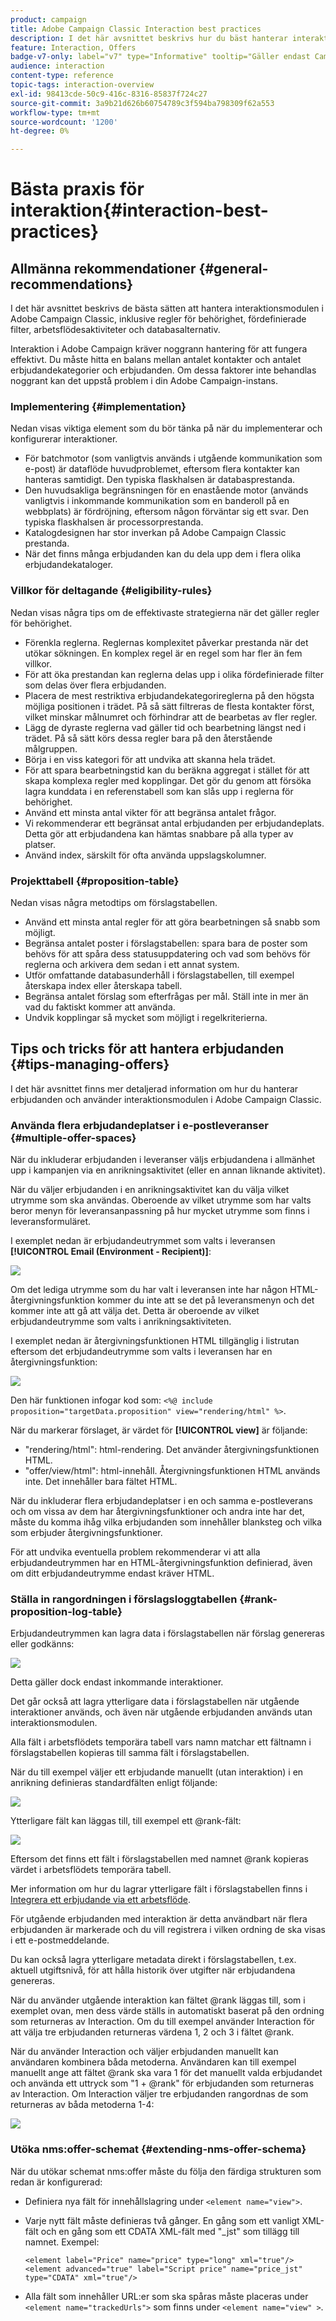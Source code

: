 ```yaml
---
product: campaign
title: Adobe Campaign Classic Interaction best practices
description: I det här avsnittet beskrivs hur du bäst hanterar interaktionsmodulen i Adobe Campaign Classic
feature: Interaction, Offers
badge-v7-only: label="v7" type="Informative" tooltip="Gäller endast Campaign Classic v7"
audience: interaction
content-type: reference
topic-tags: interaction-overview
exl-id: 98413cde-50c9-416c-8316-85837f724c27
source-git-commit: 3a9b21d626b60754789c3f594ba798309f62a553
workflow-type: tm+mt
source-wordcount: '1200'
ht-degree: 0%

---
```


# Bästa praxis för interaktion{#interaction-best-practices}



## Allmänna rekommendationer {#general-recommendations}

I det här avsnittet beskrivs de bästa sätten att hantera interaktionsmodulen i Adobe Campaign Classic, inklusive regler för behörighet, fördefinierade filter, arbetsflödesaktiviteter och databasalternativ.

Interaktion i Adobe Campaign kräver noggrann hantering för att fungera effektivt. Du måste hitta en balans mellan antalet kontakter och antalet erbjudandekategorier och erbjudanden. Om dessa faktorer inte behandlas noggrant kan det uppstå problem i din Adobe Campaign-instans.

### Implementering {#implementation}

Nedan visas viktiga element som du bör tänka på när du implementerar och konfigurerar interaktioner.

* För batchmotor (som vanligtvis används i utgående kommunikation som e-post) är dataflöde huvudproblemet, eftersom flera kontakter kan hanteras samtidigt. Den typiska flaskhalsen är databasprestanda.
* Den huvudsakliga begränsningen för en enastående motor (används vanligtvis i inkommande kommunikation som en banderoll på en webbplats) är fördröjning, eftersom någon förväntar sig ett svar. Den typiska flaskhalsen är processorprestanda.
* Katalogdesignen har stor inverkan på Adobe Campaign Classic prestanda.
* När det finns många erbjudanden kan du dela upp dem i flera olika erbjudandekataloger.

### Villkor för deltagande {#eligibility-rules}

Nedan visas några tips om de effektivaste strategierna när det gäller regler för behörighet.

* Förenkla reglerna. Reglernas komplexitet påverkar prestanda när det utökar sökningen. En komplex regel är en regel som har fler än fem villkor.
* För att öka prestandan kan reglerna delas upp i olika fördefinierade filter som delas över flera erbjudanden.
* Placera de mest restriktiva erbjudandekategorireglerna på den högsta möjliga positionen i trädet. På så sätt filtreras de flesta kontakter först, vilket minskar målnumret och förhindrar att de bearbetas av fler regler.
* Lägg de dyraste reglerna vad gäller tid och bearbetning längst ned i trädet. På så sätt körs dessa regler bara på den återstående målgruppen.
* Börja i en viss kategori för att undvika att skanna hela trädet.
* För att spara bearbetningstid kan du beräkna aggregat i stället för att skapa komplexa regler med kopplingar. Det gör du genom att försöka lagra kunddata i en referenstabell som kan slås upp i reglerna för behörighet.
* Använd ett minsta antal vikter för att begränsa antalet frågor.
* Vi rekommenderar ett begränsat antal erbjudanden per erbjudandeplats. Detta gör att erbjudandena kan hämtas snabbare på alla typer av platser.
* Använd index, särskilt för ofta använda uppslagskolumner.

### Projekttabell {#proposition-table}

Nedan visas några metodtips om förslagstabellen.

* Använd ett minsta antal regler för att göra bearbetningen så snabb som möjligt.
* Begränsa antalet poster i förslagstabellen: spara bara de poster som behövs för att spåra dess statusuppdatering och vad som behövs för reglerna och arkivera dem sedan i ett annat system.
* Utför omfattande databasunderhåll i förslagstabellen, till exempel återskapa index eller återskapa tabell.
* Begränsa antalet förslag som efterfrågas per mål. Ställ inte in mer än vad du faktiskt kommer att använda.
* Undvik kopplingar så mycket som möjligt i regelkriterierna.

## Tips och tricks för att hantera erbjudanden {#tips-managing-offers}

I det här avsnittet finns mer detaljerad information om hur du hanterar erbjudanden och använder interaktionsmodulen i Adobe Campaign Classic.

### Använda flera erbjudandeplatser i e-postleveranser {#multiple-offer-spaces}

När du inkluderar erbjudanden i leveranser väljs erbjudandena i allmänhet upp i kampanjen via en anrikningsaktivitet (eller en annan liknande aktivitet).

När du väljer erbjudanden i en anrikningsaktivitet kan du välja vilket utrymme som ska användas. Oberoende av vilket utrymme som har valts beror menyn för leveransanpassning på hur mycket utrymme som finns i leveransformuläret.

I exemplet nedan är erbjudandeutrymmet som valts i leveransen **[!UICONTROL Email (Environment - Recipient)]**:

![](assets/Interaction-best-practices-offer-space-selected.png)

Om det lediga utrymme som du har valt i leveransen inte har någon HTML-återgivningsfunktion kommer du inte att se det på leveransmenyn och det kommer inte att gå att välja det. Detta är oberoende av vilket erbjudandeutrymme som valts i anrikningsaktiviteten.

I exemplet nedan är återgivningsfunktionen HTML tillgänglig i listrutan eftersom det erbjudandeutrymme som valts i leveransen har en återgivningsfunktion:

![](assets/Interaction-best-practices-HTML-rendering.png)

Den här funktionen infogar kod som: `<%@ include proposition="targetData.proposition" view="rendering/html" %>`.

När du markerar förslaget, är värdet för **[!UICONTROL view]** är följande:
* &quot;rendering/html&quot;: html-rendering. Det använder återgivningsfunktionen HTML.
* &quot;offer/view/html&quot;: html-innehåll. Återgivningsfunktionen HTML används inte. Det innehåller bara fältet HTML.

När du inkluderar flera erbjudandeplatser i en och samma e-postleverans och om vissa av dem har återgivningsfunktioner och andra inte har det, måste du komma ihåg vilka erbjudanden som innehåller blanksteg och vilka som erbjuder återgivningsfunktioner.

För att undvika eventuella problem rekommenderar vi att alla erbjudandeutrymmen har en HTML-återgivningsfunktion definierad, även om ditt erbjudandeutrymme endast kräver HTML.

### Ställa in rangordningen i förslagsloggtabellen {#rank-proposition-log-table}

Erbjudandeutrymmen kan lagra data i förslagstabellen när förslag genereras eller godkänns:

![](assets/Interaction-best-practices-offer-space-storage.png)

Detta gäller dock endast inkommande interaktioner.

Det går också att lagra ytterligare data i förslagstabellen när utgående interaktioner används, och även när utgående erbjudanden används utan interaktionsmodulen.

Alla fält i arbetsflödets temporära tabell vars namn matchar ett fältnamn i förslagstabellen kopieras till samma fält i förslagstabellen.

När du till exempel väljer ett erbjudande manuellt (utan interaktion) i en anrikning definieras standardfälten enligt följande:

![](assets/Interaction-best-practices-manual-offer-std-fields.png)

Ytterligare fält kan läggas till, till exempel ett @rank-fält:

![](assets/Interaction-best-practices-manual-offer-add-fields.png)

Eftersom det finns ett fält i förslagstabellen med namnet @rank kopieras värdet i arbetsflödets temporära tabell.

Mer information om hur du lagrar ytterligare fält i förslagstabellen finns i [Integrera ett erbjudande via ett arbetsflöde](../../interaction/using/integrating-an-offer-via-a-workflow.md#storing-offer-rankings-and-weights).

För utgående erbjudanden med interaktion är detta användbart när flera erbjudanden är markerade och du vill registrera i vilken ordning de ska visas i ett e-postmeddelande.

Du kan också lagra ytterligare metadata direkt i förslagstabellen, t.ex. aktuell utgiftsnivå, för att hålla historik över utgifter när erbjudandena genereras.

När du använder utgående interaktion kan fältet @rank läggas till, som i exemplet ovan, men dess värde ställs in automatiskt baserat på den ordning som returneras av Interaction. Om du till exempel använder Interaction för att välja tre erbjudanden returneras värdena 1, 2 och 3 i fältet @rank.

När du använder Interaction och väljer erbjudanden manuellt kan användaren kombinera båda metoderna. Användaren kan till exempel manuellt ange att fältet @rank ska vara 1 för det manuellt valda erbjudandet och använda ett uttryck som &quot;1 + @rank&quot; för erbjudanden som returneras av Interaction. Om Interaction väljer tre erbjudanden rangordnas de som returneras av båda metoderna 1-4:

![](assets/Interaction-best-practices-manual-offer-combined.png)

### Utöka nms:offer-schemat {#extending-nms-offer-schema}

När du utökar schemat nms:offer måste du följa den färdiga strukturen som redan är konfigurerad:
* Definiera nya fält för innehållslagring under `<element name="view">`.
* Varje nytt fält måste definieras två gånger. En gång som ett vanligt XML-fält och en gång som ett CDATA XML-fält med &quot;_jst&quot; som tillägg till namnet. Exempel:

  ```
  <element label="Price" name="price" type="long" xml="true"/>
  <element advanced="true" label="Script price" name="price_jst" type="CDATA" xml="true"/>
  ```

* Alla fält som innehåller URL:er som ska spåras måste placeras under `<element name="trackedUrls">` som finns under `<element name="view" >`.
